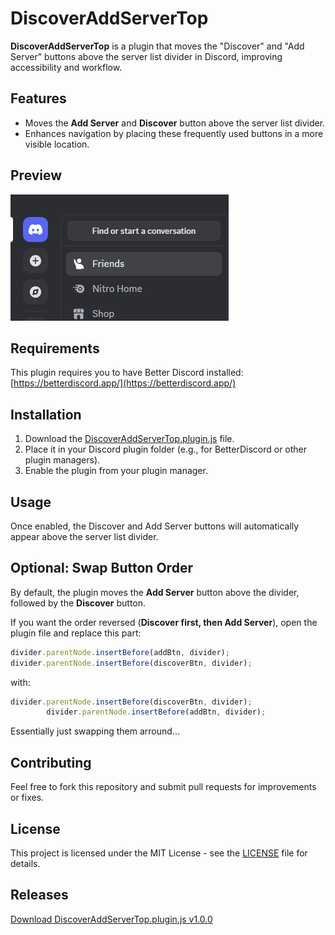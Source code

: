 # DiscoverAddServerTop

**DiscoverAddServerTop** is a plugin that moves the "Discover" and "Add Server" buttons above the server list divider in Discord, improving accessibility and workflow.

## Features

- Moves the **Add Server** and **Discover** button above the server list divider.
- Enhances navigation by placing these frequently used buttons in a more visible location.

## Preview

![Preview of the plugin](assets/discoveraddserverimg.png)

## Requirements

This plugin requires you to have Better Discord installed: [https://betterdiscord.app/](https://betterdiscord.app/)

## Installation

1. Download the [DiscoverAddServerTop.plugin.js](DiscoverAddServerTop.plugin.js) file.
2. Place it in your Discord plugin folder (e.g., for BetterDiscord or other plugin managers).
3. Enable the plugin from your plugin manager.

## Usage

Once enabled, the Discover and Add Server buttons will automatically appear above the server list divider.

## Optional: Swap Button Order

By default, the plugin moves the **Add Server** button above the divider, followed by the **Discover** button.

If you want the order reversed (**Discover first, then Add Server**), open the plugin file and replace this part:

```js
divider.parentNode.insertBefore(addBtn, divider);
divider.parentNode.insertBefore(discoverBtn, divider);
```

with:

```js
divider.parentNode.insertBefore(discoverBtn, divider);
        divider.parentNode.insertBefore(addBtn, divider);
```

Essentially just swapping them arround...

## Contributing

Feel free to fork this repository and submit pull requests for improvements or fixes.

## License

This project is licensed under the MIT License - see the [LICENSE](LICENSE) file for details.

## Releases

[Download DiscoverAddServerTop.plugin.js v1.0.0](https://github.com/relykxdev/discover-add-server-top/releases/download/v1.0.0/DiscoverAddServerTop.plugin.js)
